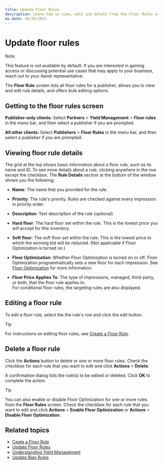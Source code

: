 ```yaml
---
title: Update Floor Rules
description: Learn how to view, edit and delete from the Floor Rules screen .
ms.date: 10/28/2023
---
```



# Update floor rules

> [!NOTE]
> This feature is not available by default. If you are interested in gaining access or discussing potential use cases that may apply to your business, reach out to your Xandr representative.

The **Floor Rule** screen lists all
floor rules for a publisher, allows you to view and edit rule details,
and offers bulk editing options.

## Getting to the floor rules screen

**Publisher-only clients:** Select **Partners** \> **Yield Management** \> **Floor rules** in the menu bar,
and then select a publisher if you are prompted.

**All other clients:** Select **Publishers** \> **Floor Rules** in the
menu bar, and then select a publisher if you are prompted.

## Viewing floor rule details

The grid at the top shows basic information about a floor rule, such as
its name and ID. To see more details about a rule, clicking anywhere in
the row except the checkbox. The **Rule
Details** section at the bottom of the window shows you the
following:

- **Name**: The name that you provided for
  the rule.

- **Priority**: The rule's priority. Rules
  are checked against every impression in priority order.

- **Description**: Text description of the
  rule (optional).

- **Hard floor**: The hard floor set within
  the rule. This is the lowest price you will accept for this inventory.

- **Soft floor**: The soft floor set within
  the rule. This is the lowest price to which the winning bid will be
  reduced. (Not applicable if Floor Optimization is turned on.)

- **Floor Optimization**: Whether Floor
  Optimization is turned on or off. Floor Optimization programmatically
  sets a new floor for each impression. See [Floor Optimization](floor-optimization.md) for more information.

- **Floor Price Applies To**: The type of
  impressions, managed, third-party, or both, that the floor rule
  applies to.<br>For conditional floor rules, the targeting rules are also displayed.

## Editing a floor rule

To edit a floor rule, select the the rule's row and click the edit
button.

> [!TIP]
> For instructions on editing floor rules, see [Create a Floor Rule](create-a-floor-rule.md).

## Delete a floor rule

Click the **Actions** button to delete or
one or more floor rules. Check the checkbox for each rule that you want
to edit and click **Actions** \> **Delete**.

A confirmation dialog lists the rule(s) to be edited or deleted. Click
**OK** to complete the action.

> [!TIP]
> You can also enable or disable Floor Optimization for one or more rules from the **Floor Rules** screen. Check the checkbox for each rule that you want to edit and click **Actions** > **Enable Floor Optimization** or **Actions** > **Disable Floor Optimization**.

## Related topics

- [Ceate a Floor Rule](create-a-floor-rule.md)
- [Update Floor Rules](update-floor-rules.md)
- [Understanding Yield Management](understanding-yield-management.md)
- [Update Bias Rules](update-bias-rules.md)